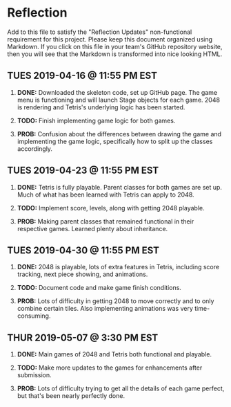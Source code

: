 # Reflection

Add to this file to satisfy the "Reflection Updates" non-functional requirement
for this project. Please keep this document organized using Markdown. If you
click on this file in your team's GitHub repository website, then you will see
that the Markdown is transformed into nice looking HTML.

## TUES 2019-04-16 @ 11:55 PM EST

1. **DONE:** Downloaded the skeleton code, set up GitHub page. The game menu
	is functioning and will launch Stage objects for each game. 2048 is rendering
	and Tetris's underlying logic has been started.

2. **TODO:** Finish implementing game logic for both games.

3. **PROB:** Confusion about the differences between drawing the game and
	implementing the game logic, specifically how to split up the classes
	accordingly.
	
## TUES 2019-04-23 @ 11:55 PM EST

1. **DONE:** Tetris is fully playable. Parent classes for both games are set up.
	Much of what has been learned with Tetris can apply to 2048.

2. **TODO:** Implement score, levels, along with getting 2048 playable.

3. **PROB:** Making parent classes that remained functional in their respective
	games. Learned plenty about inheritance.

## TUES 2019-04-30 @ 11:55 PM EST

1. **DONE:** 2048 is playable, lots of extra features in Tetris, including score
tracking, next piece showing, and animations.

2. **TODO:** Document code and make game finish conditions.

3. **PROB:** Lots of difficulty in getting 2048 to move correctly and to only
combine certain tiles. Also implementing animations was very time-consuming.

## THUR 2019-05-07 @ 3:30 PM EST

1. **DONE:** Main games of 2048 and Tetris both functional and playable. 

2. **TODO:** Make more updates to the games for enhancements after submission. 

3. **PROB:** Lots of difficulty trying to get all the details of each game perfect, 
but that's been nearly perfectly done. 

